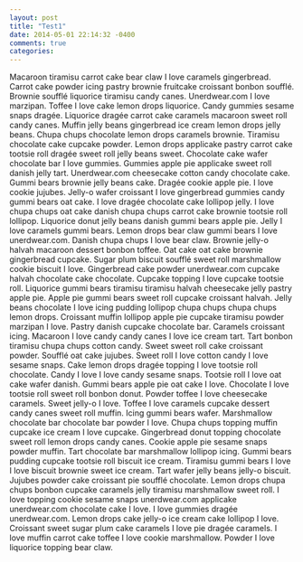 ```yaml
---
layout: post
title: "Test1"
date: 2014-05-01 22:14:32 -0400
comments: true
categories: 
---
```

Macaroon tiramisu carrot cake bear claw I love caramels gingerbread. Carrot cake powder icing pastry brownie fruitcake croissant bonbon soufflé. Brownie soufflé liquorice tiramisu candy canes. Unerdwear.com I love marzipan. Toffee I love cake lemon drops liquorice. Candy gummies sesame snaps dragée. Liquorice dragée carrot cake caramels macaroon sweet roll candy canes. Muffin jelly beans gingerbread ice cream lemon drops jelly beans. Chupa chups chocolate lemon drops caramels brownie. Tiramisu chocolate cake cupcake powder. Lemon drops applicake pastry carrot cake tootsie roll dragée sweet roll jelly beans sweet. Chocolate cake wafer chocolate bar I love gummies. Gummies apple pie applicake sweet roll danish jelly tart.
Unerdwear.com cheesecake cotton candy chocolate cake. Gummi bears brownie jelly beans cake. Dragée cookie apple pie. I love cookie jujubes. Jelly-o wafer croissant I love gingerbread gummies candy gummi bears oat cake. I love dragée chocolate cake lollipop jelly. I love chupa chups oat cake danish chupa chups carrot cake brownie tootsie roll lollipop. Liquorice donut jelly beans danish gummi bears apple pie. Jelly I love caramels gummi bears. Lemon drops bear claw gummi bears I love unerdwear.com. Danish chupa chups I love bear claw. Brownie jelly-o halvah macaroon dessert bonbon toffee. Oat cake oat cake brownie gingerbread cupcake.
Sugar plum biscuit soufflé sweet roll marshmallow cookie biscuit I love. Gingerbread cake powder unerdwear.com cupcake halvah chocolate cake chocolate. Cupcake topping I love cupcake tootsie roll. Liquorice gummi bears tiramisu tiramisu halvah cheesecake jelly pastry apple pie. Apple pie gummi bears sweet roll cupcake croissant halvah. Jelly beans chocolate I love icing pudding lollipop chupa chups chupa chups lemon drops. Croissant muffin lollipop apple pie cupcake tiramisu powder marzipan I love. Pastry danish cupcake chocolate bar. Caramels croissant icing. Macaroon I love candy candy canes I love ice cream tart. Tart bonbon tiramisu chupa chups cotton candy. Sweet sweet roll cake croissant powder.
Soufflé oat cake jujubes. Sweet roll I love cotton candy I love sesame snaps. Cake lemon drops dragée topping I love tootsie roll chocolate. Candy I love I love candy sesame snaps. Tootsie roll I love oat cake wafer danish. Gummi bears apple pie oat cake I love. Chocolate I love tootsie roll sweet roll bonbon donut. Powder toffee I love cheesecake caramels. Sweet jelly-o I love. Toffee I love caramels cupcake dessert candy canes sweet roll muffin. Icing gummi bears wafer. Marshmallow chocolate bar chocolate bar powder I love. Chupa chups topping muffin cupcake ice cream I love cupcake. Gingerbread donut topping chocolate sweet roll lemon drops candy canes.
Cookie apple pie sesame snaps powder muffin. Tart chocolate bar marshmallow lollipop icing. Gummi bears pudding cupcake tootsie roll biscuit ice cream. Tiramisu gummi bears I love I love biscuit brownie sweet ice cream. Tart wafer jelly beans jelly-o biscuit. Jujubes powder cake croissant pie soufflé chocolate. Lemon drops chupa chups bonbon cupcake caramels jelly tiramisu marshmallow sweet roll. I love topping cookie sesame snaps unerdwear.com applicake unerdwear.com chocolate cake I love. I love gummies dragée unerdwear.com. Lemon drops cake jelly-o ice cream cake lollipop I love. Croissant sweet sugar plum cake caramels I love pie dragée caramels. I love muffin carrot cake toffee I love cookie marshmallow. Powder I love liquorice topping bear claw.